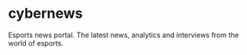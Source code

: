 # cybernews
Esports news portal. The latest news, analytics and interviews from the world of esports.
